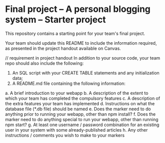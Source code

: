 Final project &ndash; A personal blogging system &ndash; Starter project
==========
This repository contains a starting point for your team's final project.

Your team should update this README to include the information required, as presented in the project handout available on Canvas.

// requirement in project handout
In addition to your source code, your team repo should also include the following:
1. An SQL script with your CREATE TABLE statements and any initialization data;
2. A README.md file containing the following information:

a. A brief introduction to your webapp
b. A description of the extent to which your team has completed the compulsory
features
c. A description of the extra features your team has implemented
d. Instructions on what the database file (*.db file) should be named
e. Does the marker need to do anything prior to running your webapp, other
than npm install?
f. Does the marker need to do anything special to run your webapp, other than
running npm start?
g. At least one username / password combination for an existing user in your
system with some already-published articles
h. Any other instructions / comments you wish to make to your markers